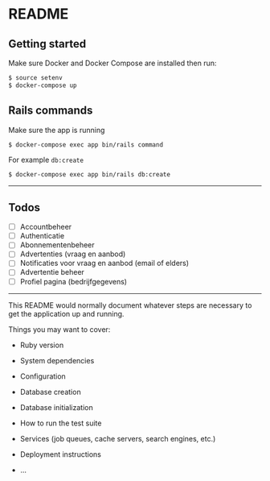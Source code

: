 # README

## Getting started

Make sure Docker and Docker Compose are installed then run:

```sh
$ source setenv
$ docker-compose up
```

## Rails commands

Make sure the app is running

```sh
$ docker-compose exec app bin/rails command
```

For example `db:create`

```sh
$ docker-compose exec app bin/rails db:create
```

---

## Todos

* [ ] Accountbeheer
* [ ] Authenticatie
* [ ] Abonnementenbeheer
* [ ] Advertenties (vraag en aanbod)
* [ ] Notificaties voor vraag en aanbod (email of elders)
* [ ] Advertentie beheer
* [ ] Profiel pagina (bedrijfgegevens)

---

This README would normally document whatever steps are necessary to get the
application up and running.

Things you may want to cover:

* Ruby version

* System dependencies

* Configuration

* Database creation

* Database initialization

* How to run the test suite

* Services (job queues, cache servers, search engines, etc.)

* Deployment instructions

* ...
